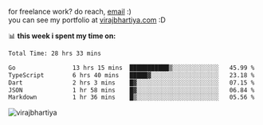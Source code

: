 for freelance work? do reach, [email](mailto:vlbhartiya@gmail.com) :)<br/>
you can see my portfolio at [virajbhartiya.com](https://virajbhartiya.com) :D

📊 **this week i spent my time on:**

<!--START_SECTION:waka-->

```txt
Total Time: 28 hrs 33 mins

Go                13 hrs 15 mins  ███████████▒░░░░░░░░░░░░░   45.99 %
TypeScript        6 hrs 40 mins   █████▓░░░░░░░░░░░░░░░░░░░   23.18 %
Dart              2 hrs 3 mins    █▓░░░░░░░░░░░░░░░░░░░░░░░   07.15 %
JSON              1 hr 58 mins    █▓░░░░░░░░░░░░░░░░░░░░░░░   06.84 %
Markdown          1 hr 36 mins    █▒░░░░░░░░░░░░░░░░░░░░░░░   05.56 %
```

<!--END_SECTION:waka-->

<p align="left"> <img src="https://komarev.com/ghpvc/?username=virajbhartiya&color=blue" alt="virajbhartiya" /> </p>
